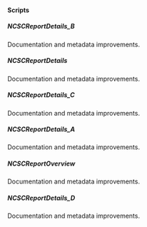 
#### Scripts
##### NCSCReportDetails_B
Documentation and metadata improvements.
##### NCSCReportDetails
Documentation and metadata improvements.
##### NCSCReportDetails_C
Documentation and metadata improvements.
##### NCSCReportDetails_A
Documentation and metadata improvements.
##### NCSCReportOverview
Documentation and metadata improvements.
##### NCSCReportDetails_D
Documentation and metadata improvements.
